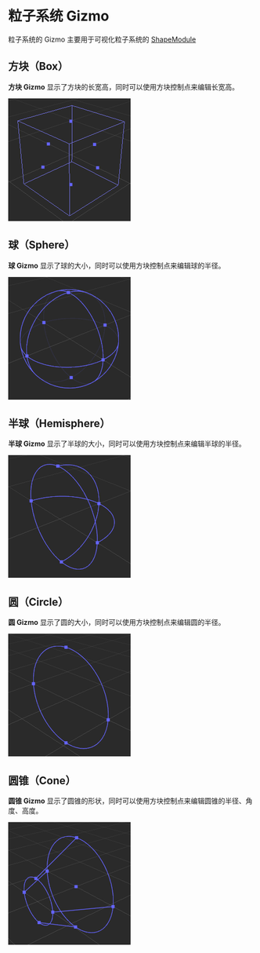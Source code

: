 # 粒子系统 Gizmo

粒子系统的 Gizmo 主要用于可视化粒子系统的 [ShapeModule](../../particle-system/emitter.md)

## 方块（Box）

**方块 Gizmo** 显示了方块的长宽高，同时可以使用方块控制点来编辑长宽高。

![particle box gizmo](images/particle-box-gizmo.png)

## 球（Sphere）

**球 Gizmo** 显示了球的大小，同时可以使用方块控制点来编辑球的半径。

![particle sphere gizmo](images/particle-sphere-gizmo.png)

## 半球（Hemisphere）

**半球 Gizmo** 显示了半球的大小，同时可以使用方块控制点来编辑半球的半径。

![particle hemisphere gizmo](images/particle-hemisphere-gizmo.png)

## 圆（Circle）

**圆 Gizmo** 显示了圆的大小，同时可以使用方块控制点来编辑圆的半径。

![particle circle gizmo](images/particle-circle-gizmo.png)

## 圆锥（Cone）

**圆锥 Gizmo** 显示了圆锥的形状，同时可以使用方块控制点来编辑圆锥的半径、角度、高度。

![particle cone gizmo](images/particle-cone-gizmo.png)
